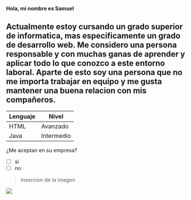 **Hola, mi nombre es Samuel**
## Actualmente estoy cursando un grado superior de informatica, mas especificamente un grado de desarrollo web. Me considero una persona responsable y con muchas ganas de aprender y aplicar todo lo que conozco a este entorno laboral. Aparte de esto soy una persona que no me importa trabajar en equipo y me gusta mantener una buena relacion con mis compañeros.

| Lenguaje | Nivel |
|----------| ----- |
| HTML     | Avanzado |
| Java     | Intermedio |

¿Me aceptan en su empresa?
- [ ] si
- [ ] no

> Insercion de la imagen
<p> 
  <img src="java.png" >
  </p>
